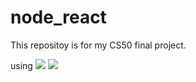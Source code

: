 # node_react
This repositoy is for my CS50 final project.

using
<img src="https://img.shields.io/badge/React.js-3B3B3B?style=round&logo=React&logoColor=61DAFB"/> 
<img src="https://img.shields.io/badge/Node.js-3B3B3B?style=round&logo=nodedotjs&logoColor=339933"/>
